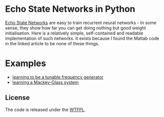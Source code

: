 # Echo State Networks in Python

[Echo State Networks](http://www.scholarpedia.org/article/Echo_state_network) are easy to train recurrent neural networks - In some sense, they show how far you can get doing nothing but good weight initialisation. Here is a relatively simple, self-contained and readable implementation of such networks. It exists because I found the Matlab code in the linked article to be none of these things.

# Examples

- [learning to be a tunable frequency generator](http://nbviewer.ipython.org/github/cknd/pyESN/blob/master/freqgen.ipynb)
- [learning a Mackey-Glass system](http://nbviewer.ipython.org/github/cknd/pyESN/blob/master/mackey.ipynb)


## License

The code is released under the [WTFPL](https://en.wikipedia.org/wiki/WTFPL).